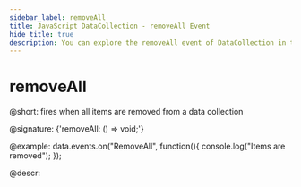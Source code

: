 ```yaml
---
sidebar_label: removeAll
title: JavaScript DataCollection - removeAll Event 
hide_title: true
description: You can explore the removeAll event of DataCollection in the documentation of the DHTMLX JavaScript UI library. Browse developer guides and API reference, try out code examples and live demos, and download a free 30-day evaluation version of DHTMLX Suite 7.
---
```

 
# removeAll

@short: fires when all items are removed from a data collection

@signature: {'removeAll: () => void;'}

@example:
data.events.on("RemoveAll", function(){
	console.log("Items are removed");
});

@descr:
